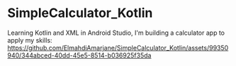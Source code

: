 # SimpleCalculator_Kotlin
Learning Kotlin and XML in Android Studio, I'm building a calculator app to apply my skills:
https://github.com/ElmahdiAmarjane/SimpleCalculator_Kotlin/assets/99350940/344abced-40dd-45e5-8514-b036925f35da
